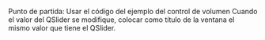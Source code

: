 Punto de partida: Usar el código del ejemplo del control de volumen
Cuando el valor del QSlider se modifique, colocar como título de la ventana el mismo valor que tiene el QSlider.
